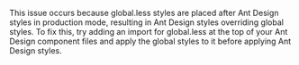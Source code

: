 This issue occurs because global.less styles are placed after Ant Design styles in production mode, resulting in Ant Design styles overriding global styles. To fix this, try adding an import for global.less at the top of your Ant Design component files and apply the global styles to it before applying Ant Design styles.
